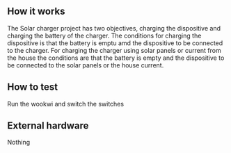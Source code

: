 <!---

This file is used to generate your project datasheet. Please fill in the information below and delete any unused
sections.

You can also include images in this folder and reference them in the markdown. Each image must be less than
512 kb in size, and the combined size of all images must be less than 1 MB.
-->

## How it works

The Solar charger project has two objectives, charging the dispositive and charging the battery of the charger. The conditions for charging the dispositive is that the battery is emptu amd the dispositive to be connected to the charger. For charging the charger using solar panels or current from the house the conditions are that the battery is empty and the 
dispositive to be connected to the solar panels or the house current.

## How to test

Run the wookwi and switch the switches

## External hardware

Nothing
